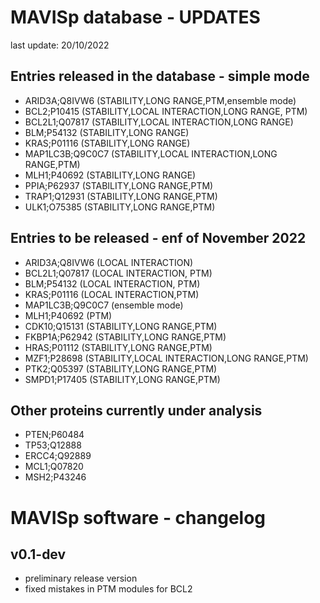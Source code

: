 # MAVISp database - UPDATES

last update: 20/10/2022

## Entries released in the database - simple mode

- ARID3A;Q8IVW6   (STABILITY,LONG RANGE,PTM,ensemble mode)
- BCL2;P10415	(STABILITY,LOCAL INTERACTION,LONG RANGE, PTM)
- BCL2L1;Q07817   (STABILITY,LOCAL INTERACTION,LONG RANGE)
- BLM;P54132	(STABILITY,LONG RANGE)
- KRAS;P01116	(STABILITY,LONG RANGE)
- MAP1LC3B;Q9C0C7	(STABILITY,LOCAL INTERACTION,LONG RANGE,PTM)
- MLH1;P40692	(STABILITY,LONG RANGE)
- PPIA;P62937	(STABILITY,LONG RANGE,PTM)
- TRAP1;Q12931	(STABILITY,LONG RANGE,PTM)
- ULK1;O75385	(STABILITY,LONG RANGE,PTM)

## Entries to be released - enf of November 2022

- ARID3A;Q8IVW6   (LOCAL INTERACTION)
- BCL2L1;Q07817   (LOCAL INTERACTION, PTM)
- BLM;P54132      (LOCAL INTERACTION, PTM)
- KRAS;P01116     (LOCAL INTERACTION,PTM)
- MAP1LC3B;Q9C0C7 (ensemble mode)
- MLH1;P40692     (PTM)
- CDK10;Q15131    (STABILITY,LONG RANGE,PTM)
- FKBP1A;P62942   (STABILITY,LONG RANGE,PTM)
- HRAS;P01112     (STABILITY,LONG RANGE,PTM)
- MZF1;P28698     (STABILITY,LOCAL INTERACTION,LONG RANGE,PTM)
- PTK2;Q05397     (STABILITY,LONG RANGE,PTM)
- SMPD1;P17405    (STABILITY,LONG RANGE,PTM)


## Other proteins currently under analysis

- PTEN;P60484
- TP53;Q12888
- ERCC4;Q92889
- MCL1;Q07820
- MSH2;P43246

# MAVISp software - changelog

## v0.1-dev
* preliminary release version
* fixed mistakes in PTM modules for BCL2

